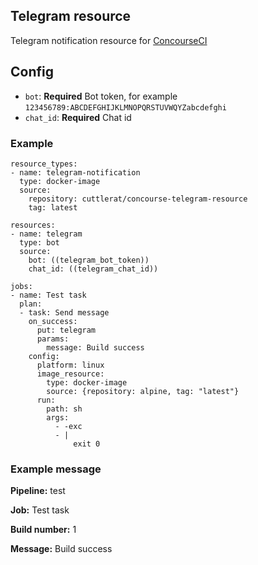 ## Telegram resource
Telegram notification resource for [ConcourseCI](https://github.com/concourse/concourse)

## Config
* `bot`: **Required** Bot token, for example `123456789:ABCDEFGHIJKLMNOPQRSTUVWQYZabcdefghi`
* `chat_id`: **Required** Chat id

### Example
```
resource_types:
- name: telegram-notification
  type: docker-image
  source:
    repository: cuttlerat/concourse-telegram-resource
    tag: latest

resources:
- name: telegram
  type: bot
  source:
    bot: ((telegram_bot_token))
    chat_id: ((telegram_chat_id))

jobs:
- name: Test task
  plan:
  - task: Send message
    on_success:
      put: telegram
      params:
        message: Build success
    config:
      platform: linux
      image_resource:
        type: docker-image
        source: {repository: alpine, tag: "latest"}
      run:
        path: sh
        args:
          - -exc
          - |
              exit 0
```
### Example message
**Pipeline:** test

**Job:** Test task

**Build number:** 1

**Message:** Build success

